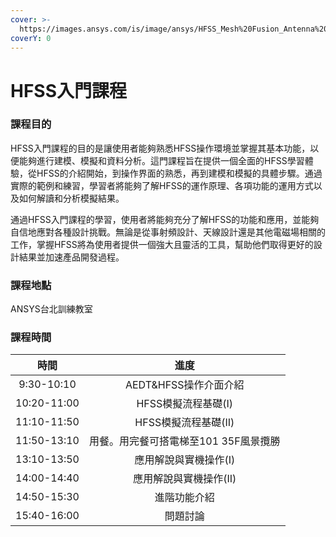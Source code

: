 ```yaml
---
cover: >-
  https://images.ansys.com/is/image/ansys/HFSS_Mesh%20Fusion_Antenna%202?wid=1568&op_usm=0.9,1.0,20,0&fit=constrain,0
coverY: 0
---
```


# HFSS入門課程

### 課程目的

HFSS入門課程的目的是讓使用者能夠熟悉HFSS操作環境並掌握其基本功能，以便能夠進行建模、模擬和資料分析。這門課程旨在提供一個全面的HFSS學習體驗，從HFSS的介紹開始，到操作界面的熟悉，再到建模和模擬的具體步驟。通過實際的範例和練習，學習者將能夠了解HFSS的運作原理、各項功能的運用方式以及如何解讀和分析模擬結果。

通過HFSS入門課程的學習，使用者將能夠充分了解HFSS的功能和應用，並能夠自信地應對各種設計挑戰。無論是從事射頻設計、天線設計還是其他電磁場相關的工作，掌握HFSS將為使用者提供一個強大且靈活的工具，幫助他們取得更好的設計結果並加速產品開發過程。

### 課程地點

ANSYS台北訓練教室

### 課程時間

|      時間     |           進度           |
| :---------: | :--------------------: |
|  9:30-10:10 |    AEDT\&HFSS操作介面介紹    |
| 10:20-11:00 |      HFSS模擬流程基礎(I)     |
| 11:10-11:50 |     HFSS模擬流程基礎(II)     |
| 11:50-13:10 | 用餐。用完餐可搭電梯至101 35F風景攬勝 |
| 13:10-13:50 |      應用解說與實機操作(I)      |
| 14:00-14:40 |      應用解說與實機操作(II)     |
| 14:50-15:30 |         進階功能介紹         |
| 15:40-16:00 |          問題討論          |


